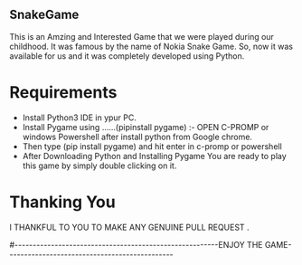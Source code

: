## SnakeGame
This is an Amzing and Interested Game that we were played during our childhood. It was famous by the name of Nokia Snake Game. So, now it was available for us and it was completely developed using Python.

# Requirements
  * Install Python3 IDE in ypur PC.
  * Install Pygame using ......(pipinstall pygame) :- OPEN C-PROMP or windows Powershell after install python from Google chrome.
  * Then type (pip install pygame) and hit enter in c-promp or powershell
  * After Downloading Python and Installing Pygame You are ready to play this game by simply double clicking on it.
  
# Thanking You

 I THANKFUL TO YOU TO MAKE ANY GENUINE PULL REQUEST .
 
 #--------------------------------------------------------ENJOY THE GAME----------------------------------------------

  

